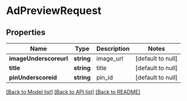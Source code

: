 # AdPreviewRequest

## Properties
Name | Type | Description | Notes
------------ | ------------- | ------------- | -------------
**imageUnderscoreurl** | **string** | image_url | [default to null]
**title** | **string** | title | [default to null]
**pinUnderscoreid** | **string** | pin_id | [default to null]

[[Back to Model list]](../README.md#documentation-for-models) [[Back to API list]](../README.md#documentation-for-api-endpoints) [[Back to README]](../README.md)


